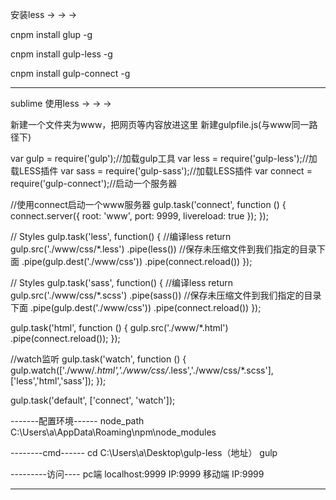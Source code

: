 安装less  → → →

cnpm install glup -g

cnpm install gulp-less -g

cnpm install gulp-connect -g

---------------------------------------------------------

sublime 使用less → → →

新建一个文件夹为www，把网页等内容放进这里
新建gulpfile.js(与www同一路径下)

var gulp = require('gulp');//加载gulp工具
var less = require('gulp-less');//加载LESS插件
var sass = require('gulp-sass');//加载LESS插件
var connect = require('gulp-connect');//启动一个服务器

//使用connect启动一个www服务器
gulp.task('connect', function () {
  connect.server({
    root: 'www',
    port: 9999,
    livereload: true
  });
});

// Styles
gulp.task('less', function() {
    //编译less
    return gulp.src('./www/css/*.less')
    .pipe(less())
    //保存未压缩文件到我们指定的目录下面
    .pipe(gulp.dest('./www/css'))
    .pipe(connect.reload())
});

// Styles
gulp.task('sass', function() {
    //编译less
    return gulp.src('./www/css/*.scss')
    .pipe(sass())
    //保存未压缩文件到我们指定的目录下面
    .pipe(gulp.dest('./www/css'))
    .pipe(connect.reload())
});



gulp.task('html', function () {
  gulp.src('./www/*.html')
    .pipe(connect.reload());
});

//watch监听
gulp.task('watch', function () {
  gulp.watch(['./www/*.html','./www/css/*.less','./www/css/*.scss'], ['less','html','sass']);
});


gulp.task('default', ['connect', 'watch']);



-------配置环境------
node_path
C:\Users\a\AppData\Roaming\npm\node_modules

--------cmd------
cd C:\Users\a\Desktop\gulp-less（地址）
gulp

---------访问----
pc端 
localhost:9999
IP:9999
移动端
IP:9999


---------------------------------------------------------
